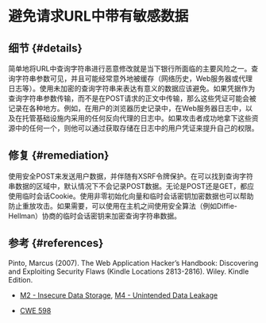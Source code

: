 # 避免请求URL中带有敏感数据

## 细节 {#details}

简单地将URL中查询字符串进行恶意修改就是当下银行所面临的主要风险之一。查询字符串参数可见，并且可能经常意外地被缓存（网络历史，Web服务器或代理日志等）。使用未加密的查询字符串来表达有意义的数据应该避免。如果凭据作为查询字符串参数传输，而不是在POST请求的正文中传输，那么这些凭证可能会被记录在各种地方。例如，在用户的浏览器历史记录中，在Web服务器日志中，以及在托管基础设施内采用的任何反向代理的日志中。如果攻击者成功地拿下这些资源中的任何一个，则他可以通过获取存储在日志中的用户凭证来提升自己的权限。

## 修复 {#remediation}

使用安全POST来发送用户数据，并伴随有XSRF令牌保护。在可以找到查询字符串数据的区域中，默认情况下不会记录POST数据。无论是POST还是GET，都应使用临时会话Cookie。使用非零初始化向量和临时会话密钥加密数据也可以帮助防止重放攻击。如果需要，可以使用在主机之间使用安全算法（例如Diffie-Hellman）协商的临时会话密钥来加密查询字符串数据。

## 参考 {#references}

Pinto, Marcus \(2007\). The Web Application Hacker’s Handbook: Discovering and Exploiting Security Flaws \(Kindle Locations 2813-2816\). Wiley. Kindle Edition.

* [M2 - Insecure Data Storage](https://www.owasp.org/index.php/Mobile_Top_10_2014-M2), [M4 - Unintended Data Leakage](https://www.owasp.org/index.php/Mobile_Top_10_2014-M4)

* [CWE 598](https://cwe.mitre.org/data/definitions/316.html)



